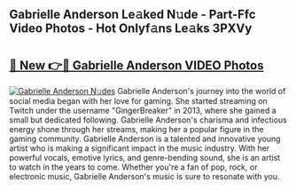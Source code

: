 ## Gabrielle Anderson Le𝚊ked N𝚞de - Part-Ffc Video Photos - Hot Onlyf𝚊ns Le𝚊ks 3PXVy

# <h2><a href="http://ab56115.deff.icu/?id=Gabrielle+Anderson">🔗 New 👉🔴 Gabrielle Anderson VIDEO Photos</a></h2>

[![Gabrielle Anderson N𝚞des](https://i.imgur.com/rIISA9y.gif)](http://ab56115.deff.icu/?id=Gabrielle+Anderson)
Gabrielle Anderson's journey into the world of social media began with her love for gaming. She started streaming on Twitch under the username "GingerBreaker" in 2013, where she gained a small but dedicated following. Gabrielle Anderson's charisma and infectious energy shone through her streams, making her a popular figure in the gaming community. Gabrielle Anderson is a talented and innovative young artist who is making a significant impact in the music industry. With her powerful vocals, emotive lyrics, and genre-bending sound, she is an artist to watch in the years to come. Whether you're a fan of pop, rock, or electronic music, Gabrielle Anderson's music is sure to resonate with you.
